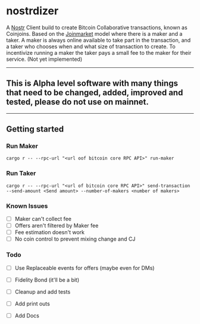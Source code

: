 # nostrdizer


A [Nostr](https://github.com/nostr-protocol/nostr) Client build to create Bitcoin Collaborative transactions, known as Coinjoins. 
Based on the [Joinmarket](https://github.com/JoinMarket-Org/joinmarket-clientserver) model where there is a maker and a taker. 
A maker is always online available to take part in the transaction, and a taker who chooses when and what size of transaction to create.
To incentivize running a maker the taker pays a small fee to the maker for their service. (Not yet implemented)

---
## This is Alpha level software with many things that need to be changed, added, improved and tested, please do not use on mainnet.
---
## Getting started

### Run Maker 
```
cargo r -- --rpc-url "<url oof bitcoin core RPC API>" run-maker
```
### Run Taker
```
cargo r -- --rpc-url "<url of bitcoin core RPC API>" send-transaction --send-amount <Send amount> --number-of-makers <number of makers>

```


### Known Issues
- [ ] Maker can't collect fee
- [ ] Offers aren't filtered by Maker fee
- [ ] Fee estimation doesn't work
- [ ] No coin control to prevent mixing change and CJ

### Todo
- [ ] Use Replaceable events for offers (maybe even for DMs)
- [ ] Fidelity Bond (it'll be a bit)
- [ ] Cleanup and add tests
- [ ] Add print outs 
- [ ] Add Docs



